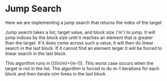 # Jump Search

Here we are implementing a jump search that returns the index of the target

Jump search takes a list, target value, and block size ('m') to jump. It will jump
indices by the block size until it reaches an element that is greater than
the target. If it does come across such a value, it will then do linear
search in the last block. If it cannot find an element larger it will be
forced to linear search in the last block.

This algorithm runs in O((n/m)+(m-1)). This worst case occurs when the
target is not in the list. The algorithm is forced to do m-1 iterations for
each block and then iterate n/m times in the last block.
